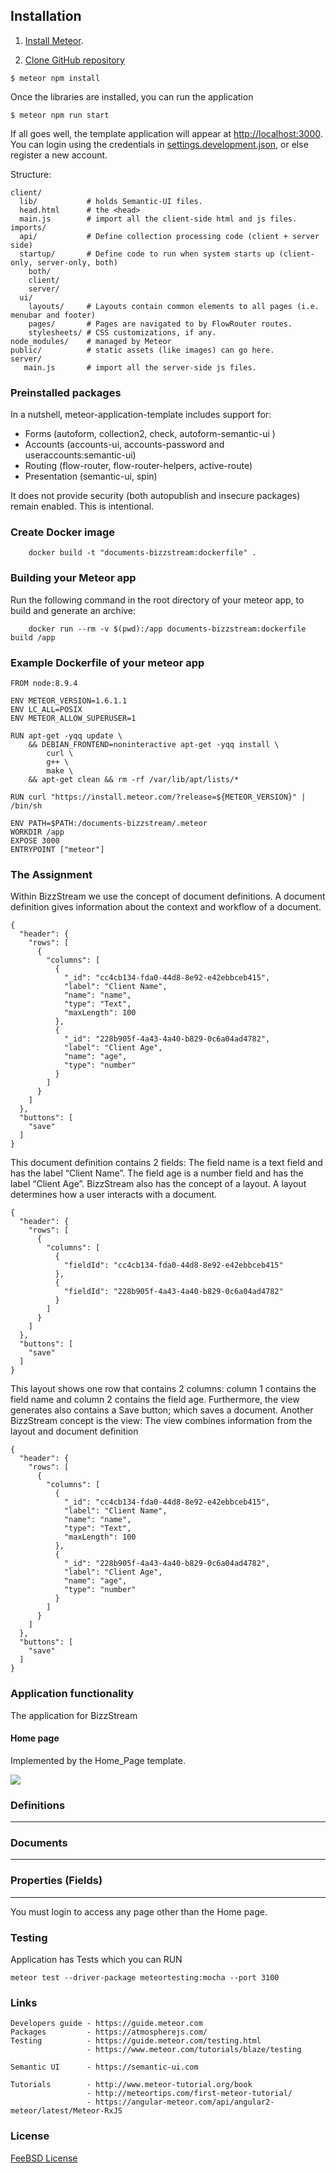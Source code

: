 ## Installation

1. [Install Meteor](https://www.meteor.com/install).

2. [Clone GitHub repository](https://help.github.com/articles/create-a-repo/)


```
$ meteor npm install
```

Once the libraries are installed, you can run the application

```
$ meteor npm run start
```

If all goes well, the template application will appear at [http://localhost:3000](http://localhost:3000).  You can login using the credentials in [settings.development.json](https://github.com/ics-software-engineering/meteor-application-template/blob/master/config/settings.development.json), or else register a new account.


Structure:

```
client/
  lib/           # holds Semantic-UI files.
  head.html      # the <head>
  main.js        # import all the client-side html and js files. 
imports/
  api/           # Define collection processing code (client + server side)
  startup/       # Define code to run when system starts up (client-only, server-only, both)
    both/          
    client/        
    server/        
  ui/
    layouts/     # Layouts contain common elements to all pages (i.e. menubar and footer)
    pages/       # Pages are navigated to by FlowRouter routes.
    stylesheets/ # CSS customizations, if any.
node_modules/    # managed by Meteor
public/          # static assets (like images) can go here.
server/
   main.js       # import all the server-side js files.
```

### Preinstalled packages

In a nutshell, meteor-application-template includes support for:

  * Forms (autoform, collection2, check, autoform-semantic-ui )
  * Accounts (accounts-ui, accounts-password and useraccounts:semantic-ui)
  * Routing (flow-router, flow-router-helpers, active-route)
  * Presentation (semantic-ui, spin)
  
It does not provide security (both autopublish and insecure packages) remain enabled. This is intentional.

### Create Docker image
```
    docker build -t "documents-bizzstream:dockerfile" .
```

### Building your Meteor app

Run the following command in the root directory of your meteor app, to build and generate an archive:
```
    docker run --rm -v $(pwd):/app documents-bizzstream:dockerfile build /app
```

### Example Dockerfile of your meteor app
```
FROM node:8.9.4

ENV METEOR_VERSION=1.6.1.1
ENV LC_ALL=POSIX
ENV METEOR_ALLOW_SUPERUSER=1

RUN apt-get -yqq update \
    && DEBIAN_FRONTEND=noninteractive apt-get -yqq install \
        curl \
        g++ \
        make \
    && apt-get clean && rm -rf /var/lib/apt/lists/*

RUN curl "https://install.meteor.com/?release=${METEOR_VERSION}" | /bin/sh

ENV PATH=$PATH:/documents-bizzstream/.meteor
WORKDIR /app
EXPOSE 3000
ENTRYPOINT ["meteor"]
```

### The Assignment

Within BizzStream we use the concept of document definitions. A document definition gives information about the context and workflow of a document. 
```
{
  "header": {
    "rows": [
      {
        "columns": [
          {
            "_id": "cc4cb134-fda0-44d8-8e92-e42ebbceb415",
            "label": "Client Name",
            "name": "name",
            "type": "Text",
            "maxLength": 100
          },
          {
            "_id": "228b905f-4a43-4a40-b829-0c6a04ad4782",
            "label": "Client Age",
            "name": "age",
            "type": "number"
          }
        ]
      }
    ]
  },
  "buttons": [
    "save"
  ]
}
```

This document definition contains 2 fields: The field name is a text field and has the label “Client Name”. The field age is a number field and has the label “Client Age”. BizzStream also has the concept of a layout. A layout determines how a user interacts with a document.
```
{
  "header": {
    "rows": [
      {
        "columns": [
          {
            "fieldId": "cc4cb134-fda0-44d8-8e92-e42ebbceb415"
          },
          {
            "fieldId": "228b905f-4a43-4a40-b829-0c6a04ad4782"
          }
        ]
      }
    ]
  },
  "buttons": [
    "save"
  ]
}
```

This layout shows one row that contains 2 columns: column 1 contains the field name and column 2 contains the field age. Furthermore, the view generates also contains a Save button; which saves a document.
Another BizzStream concept is the view: The view combines information from the layout and document definition

```
{
  "header": {
    "rows": [
      {
        "columns": [
          {
            "_id": "cc4cb134-fda0-44d8-8e92-e42ebbceb415",
            "label": "Client Name",
            "name": "name",
            "type": "Text",
            "maxLength": 100
          },
          {
            "_id": "228b905f-4a43-4a40-b829-0c6a04ad4782",
            "label": "Client Age",
            "name": "age",
            "type": "number"
          }
        ]
      }
    ]
  },
  "buttons": [
    "save"
  ]
}
```

### Application functionality

The application for BizzStream 

#### Home page

Implemented by the Home_Page template. 

![](doc/main_page.png)

### Definitions

---

### Documents

---

### Properties (Fields)

---

You must login to access any page other than the Home page. 


### Testing
Application has Tests which you can RUN 
```
meteor test --driver-package meteortesting:mocha --port 3100
```


### Links
```
Developers guide - https://guide.meteor.com
Packages         - https://atmospherejs.com/
Testing          - https://guide.meteor.com/testing.html
                 - https://www.meteor.com/tutorials/blaze/testing

Semantic UI      - https://semantic-ui.com

Tutorials        - http://www.meteor-tutorial.org/book
                 - http://meteortips.com/first-meteor-tutorial/
                 - https://angular-meteor.com/api/angular2-meteor/latest/Meteor-RxJS
```

### License
[FeeBSD License](https://en.wikipedia.org/wiki/BSD_licenses)